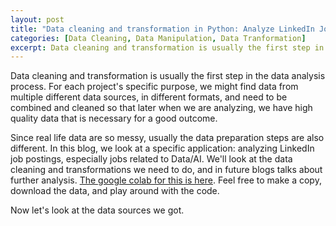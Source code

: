 ```yaml
---
layout: post
title: "Data cleaning and transformation in Python: Analyze LinkedIn Job Postings"
categories: [Data Cleaning, Data Manipulation, Data Tranformation]
excerpt: Data cleaning and transformation is usually the first step in the data analysis process. For each project's specific purpose, we might find data from multiple different data sources, in different formats, and need to be combined and cleaned so that later when we are analyzing, we have high quality data that is necessary for a good outcome.
---
```


Data cleaning and transformation is usually the first step in the data analysis process. For each project's specific purpose, we might find data from multiple different data sources, in different formats, and need to be combined and cleaned so that later when we are analyzing, we have high quality data that is necessary for a good outcome.

Since real life data are so messy, usually the data preparation steps are also different. In this blog, we look at a specific application: analyzing LinkedIn job postings, especially jobs related to Data/AI. We'll look at the data cleaning and transformations we need to do, and in future blogs talks about further analysis. [The google colab for this is here](https://colab.research.google.com/drive/1X-l681ONO4KBlak7Pf4-JfGUloOP1549?usp=sharing). Feel free to make a copy, download the data, and play around with the code.

Now let's look at the data sources we got.
